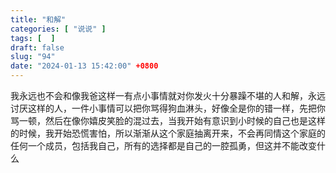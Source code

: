 ```yaml
---
title: "和解"
categories: [ "说说" ]
tags: [  ]
draft: false
slug: "94"
date: "2024-01-13 15:42:00" +0800
---
```


我永远也不会和像我爸这样一有点小事情就对你发火十分暴躁不堪的人和解，永远讨厌这样的人，一件小事情可以把你骂得狗血淋头，好像全是你的错一样，先把你骂一顿，然后在像你嬉皮笑脸的混过去，当我开始有意识到小时候的自己也是这样的时候，我开始恐慌害怕，所以渐渐从这个家庭抽离开来，不会再同情这个家庭的任何一个成员，包括我自己，所有的选择都是自己的一腔孤勇，但这并不能改变什么